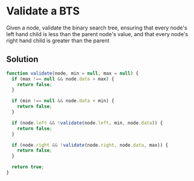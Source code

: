 # Validate a BTS

Given a node, validate the binary search tree,
ensuring that every node's left hand child is
less than the parent node's value, and that
every node's right hand child is greater than
the parent

## Solution

```js
function validate(node, min = null, max = null) {
  if (max !== null && node.data > max) {
    return false;
  }

  if (min !== null && node.data < min) {
    return false;
  }

  if (node.left && !validate(node.left, min, node.data)) {
    return false;
  }

  if (node.right && !validate(node.right, node.data, max)) {
    return false;
  }

  return true;
}
```
